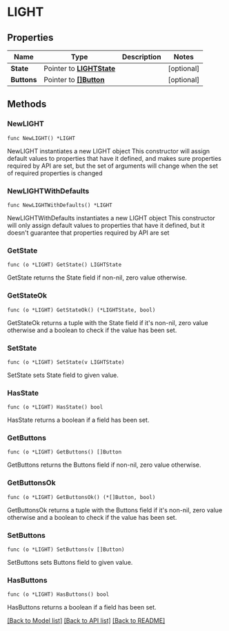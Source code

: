 # LIGHT

## Properties

Name | Type | Description | Notes
------------ | ------------- | ------------- | -------------
**State** | Pointer to [**LIGHTState**](LIGHTState.md) |  | [optional] 
**Buttons** | Pointer to [**[]Button**](Button.md) |  | [optional] 

## Methods

### NewLIGHT

`func NewLIGHT() *LIGHT`

NewLIGHT instantiates a new LIGHT object
This constructor will assign default values to properties that have it defined,
and makes sure properties required by API are set, but the set of arguments
will change when the set of required properties is changed

### NewLIGHTWithDefaults

`func NewLIGHTWithDefaults() *LIGHT`

NewLIGHTWithDefaults instantiates a new LIGHT object
This constructor will only assign default values to properties that have it defined,
but it doesn't guarantee that properties required by API are set

### GetState

`func (o *LIGHT) GetState() LIGHTState`

GetState returns the State field if non-nil, zero value otherwise.

### GetStateOk

`func (o *LIGHT) GetStateOk() (*LIGHTState, bool)`

GetStateOk returns a tuple with the State field if it's non-nil, zero value otherwise
and a boolean to check if the value has been set.

### SetState

`func (o *LIGHT) SetState(v LIGHTState)`

SetState sets State field to given value.

### HasState

`func (o *LIGHT) HasState() bool`

HasState returns a boolean if a field has been set.

### GetButtons

`func (o *LIGHT) GetButtons() []Button`

GetButtons returns the Buttons field if non-nil, zero value otherwise.

### GetButtonsOk

`func (o *LIGHT) GetButtonsOk() (*[]Button, bool)`

GetButtonsOk returns a tuple with the Buttons field if it's non-nil, zero value otherwise
and a boolean to check if the value has been set.

### SetButtons

`func (o *LIGHT) SetButtons(v []Button)`

SetButtons sets Buttons field to given value.

### HasButtons

`func (o *LIGHT) HasButtons() bool`

HasButtons returns a boolean if a field has been set.


[[Back to Model list]](../README.md#documentation-for-models) [[Back to API list]](../README.md#documentation-for-api-endpoints) [[Back to README]](../README.md)



